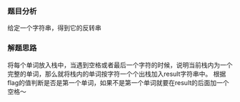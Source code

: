 ### 题目分析  
给定一个字符串，得到它的反转串

### 解题思路
将每个单词放入栈中，当遇到空格或者最后一个字符的时候，说明当前栈内为一个完整的单词，那么就将栈内的单词按字符一个个出栈加入result字符串中。
根据flag的值判断是否是第一个单词，如果不是第一个单词就要在result的后面加一个空格～

